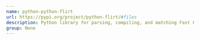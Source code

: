 ```yaml
---
name: python-python-flirt
url: https://pypi.org/project/python-flirt/#files
description: Python library for parsing, compiling, and matching Fast Library Identification and Recognition Technology (FLIRT) signatures. URL : https://pypi.org/project/python-flirt/#files Groups : None
group: None
---
```

